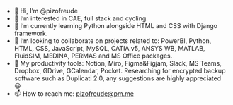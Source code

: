 - 👋 Hi, I’m @pizofreude
- 👀 I’m interested in CAE, full stack and cycling.
- 🌱 I’m currently learning Python alongside HTML and CSS with Django framework.
- 💞️ I’m looking to collaborate on projects related to: PowerBI, Python, HTML, CSS, JavaScript, MySQL, CATIA v5, ANSYS WB, MATLAB, FluidSIM, MEDINA, PERMAS and MS Office packages.
- :100: My productivity tools: Notion, Miro, Figma&Figjam, Slack, MS Teams, Dropbox, GDrive, GCalendar, Pocket. Researching for encrypted backup software such as Duplicati 2.0, any suggestions are highly appreciated 😃
- 📫 How to reach me: pizofreude@pm.me

<!---
pizofreude/pizofreude is a ✨ special ✨ repository because its `README.md` (this file) appears on your GitHub profile.
You can click the Preview link to take a look at your changes.
--->
